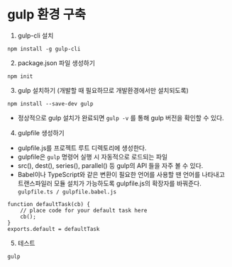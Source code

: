 # gulp 환경 구축
1. gulp-cli 설치  
  
```npm install -g gulp-cli```   
  
2. package.json 파일 생성하기  
 
 ```npm init```  

3. gulp 설치하기 (개발할 때 필요하므로 개발환경에서만 설치되도록)

```npm install --save-dev gulp```

* 정상적으로 gulp 설치가 완료되면 ``` gulp -v ``` 를 통해 gulp 버전을 확인할 수 있다.

4. gulpfile 생성하기
* gulpfile.js를 프로젝트 루트 디렉토리에 생성한다.
* gulpfile은 ```gulp``` 명령어 실행 시 자동적으로 로드되는 파일
* src(), dest(), series(), parallel() 등 gulp의 API 들을 자주 볼 수 있다.
* Babel이나 TypeScript와 같은 변환이 필요한 언어를 사용할 땐 언어를 나타내고 트랜스파일러 모듈 설치가 가능하도록 gulpfile.js의 확장자를 바꿔준다.  
```gulpfile.ts / gulpfile.babel.js```

```aidl
function defaultTask(cb) {
    // place code for your default task here
    cb();
}
exports.default = defaultTask
```

5. 테스트
```aidl
gulp
```

